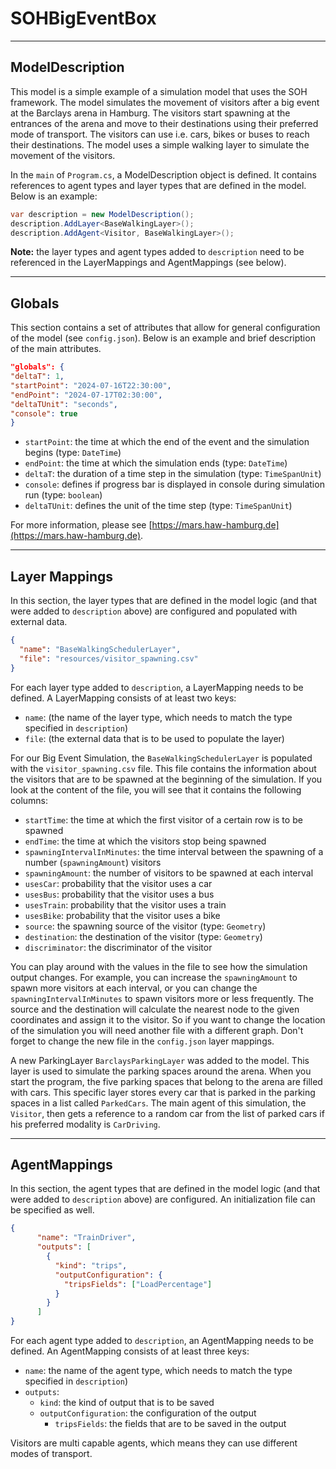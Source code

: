 # SOHBigEventBox


___

## ModelDescription

This model is a simple example of a simulation model that uses the SOH framework. The model simulates the movement of
visitors after a big event at the Barclays arena in Hamburg. The visitors start spawning at the entrances of the arena
and move to their destinations using their preferred mode of transport. The visitors can use i.e. cars, bikes or buses to
reach their destinations. The model uses a simple walking layer to simulate the movement of the visitors.

In the `main` of `Program.cs`, a ModelDescription object is defined. It contains references to agent types and layer
types that are defined in the model. Below is an example:

```c#
var description = new ModelDescription();
description.AddLayer<BaseWalkingLayer>();
description.AddAgent<Visitor, BaseWalkingLayer>();
```

**Note:** the layer types and agent types added to `description` need to be referenced in the LayerMappings and
AgentMappings (see below).

___

## Globals

This section contains a set of attributes that allow for general configuration of the model (see `config.json`). Below is an example and
brief description of the main attributes.

```json
"globals": {
"deltaT": 1,
"startPoint": "2024-07-16T22:30:00",
"endPoint": "2024-07-17T02:30:00",
"deltaTUnit": "seconds",
"console": true
}
```

* `startPoint`: the time at which the end of the event and the simulation begins (type: `DateTime`)
* `endPoint`: the time at which the simulation ends (type: `DateTime`)
* `deltaT`: the duration of a time step in the simulation (type: `TimeSpanUnit`)
* `console`: defines if progress bar is displayed in console during simulation run (type: `boolean`)
* `deltaTUnit`: defines the unit of the time step (type: `TimeSpanUnit`)

For more information, please see [https://mars.haw-hamburg.de](https://mars.haw-hamburg.de).

___

## Layer Mappings

In this section, the layer types that are defined in the model logic (and that were added to `description` above) are
configured and populated with external data.

```json
{
  "name": "BaseWalkingSchedulerLayer",
  "file": "resources/visitor_spawning.csv"
}
```

For each layer type added to `description`, a LayerMapping needs to be defined. A LayerMapping consists of at least two
keys:

* `name`: (the name of the layer type, which needs to match the type specified in `description`)
* `file`: (the external data that is to be used to populate the layer)

For our Big Event Simulation, the `BaseWalkingSchedulerLayer` is populated with the `visitor_spawning.csv` file. This
file contains the information about the visitors that are to be spawned at the beginning of the simulation. If you look 
at the content of the file, you will see that it contains the following columns:
* `startTime`: the time at which the first visitor of a certain row is to be spawned
* `endTime`: the time at which the visitors stop being spawned
* `spawningIntervalInMinutes`: the time interval between the spawning of a number (`spawningAmount`) visitors
* `spawningAmount`: the number of visitors to be spawned at each interval
* `usesCar`: probability that the visitor uses a car
* `usesBus`: probability that the visitor uses a bus
* `usesTrain`: probability that the visitor uses a train
* `usesBike`: probability that the visitor uses a bike
* `source`: the spawning source of the visitor (type: `Geometry`)
* `destination`: the destination of the visitor (type: `Geometry`)
* `discriminator`: the discriminator of the visitor

You can play around with the values in the file to see how the simulation output changes. For example, you can increase
the `spawningAmount` to spawn more visitors at each interval, or you can change the `spawningIntervalInMinutes` to
spawn visitors more or less frequently. The source and the destination will calculate the nearest node to the given
coordinates and assign it to the visitor. So if you want to change the location of the simulation you will need another 
file with a different graph. Don't forget to change the new file in the `config.json` layer mappings.

A new ParkingLayer `BarclaysParkingLayer` was added to the model. This layer is used to simulate the parking spaces 
around the arena. When you start the program, the five parking spaces that belong to the arena are filled with cars. 
This specific layer stores every car that is parked in the parking spaces in a list called `ParkedCars`. The main agent
of this simulation, the `Visitor`, then gets a reference to a random car from the list of parked cars if his preferred 
modality is `CarDriving`. 

___

## AgentMappings

In this section, the agent types that are defined in the model logic (and that were added to `description` above) are
configured. An initialization file can be specified as well.

```json
{
      "name": "TrainDriver",
      "outputs": [
        {
          "kind": "trips",
          "outputConfiguration": {
            "tripsFields": ["LoadPercentage"]
          }
        }
      ]
}
```

For each agent type added to `description`, an AgentMapping needs to be defined. An AgentMapping consists of at least
three keys:

* `name`: the name of the agent type, which needs to match the type specified in `description`)
* `outputs`: 
  * `kind`: the kind of output that is to be saved
  * `outputConfiguration`: the configuration of the output
    * `tripsFields`: the fields that are to be saved in the output

Visitors are multi capable agents, which means they can use different modes of transport.
